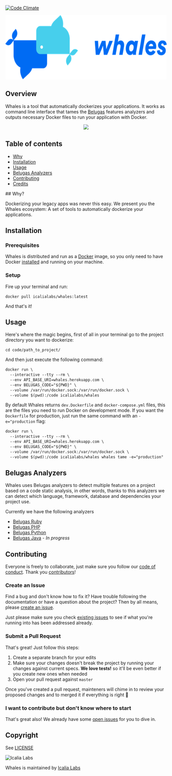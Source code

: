 [![Code Climate](https://codeclimate.com/github/WhalesIL/whales/badges/gpa.svg)](https://codeclimate.com/github/WhalesIL/whales)

<p align="center">
  <img src="logo.png" height="200px" alt="whales"/>
</p>

## Overview

Whales is a tool that automatically dockerizes your applications. It works as command line interface that tames the [Belugas](#belugas-analyzers) features analyzers and outputs necessary Docker files to run your application with Docker.

<p align="center">
  <img src="https://cloud.githubusercontent.com/assets/4439027/24180592/55b98dd2-0e7b-11e7-8a45-04ff3abc1355.gif">
</p>

## Table of contents

- [Why](#why)
- [Installation](#installation)
- [Usage](#usage)
- [Belugas Analyzers](#belugas-analyzers)
- [Contributing](#contributing)
- [Credits](#credits)

## Why?

Dockerizing your legacy apps was never this easy. We present you the Whales ecosystem: A set of tools to automatically dockerize your applications.

## Installation

### Prerequisites

Whales is distributed and run as a [Docker](https://hub.docker.com/r/icalialabs/whales/) image, so you only need to have Docker [installed](https://docs.docker.com/engine/installation/) and running on your machine.

### Setup

Fire up your terminal and run: 

```console
docker pull icalialabs/whales:latest
```

And that's it! 

## Usage

Here's where the magic begins, first of all in your terminal go to the project directory you want to dockerize:

```console
cd code/path_to_project/
```

And then just execute the following command:

```console
docker run \
  --interactive --tty --rm \
  --env API_BASE_URI=whales.herokuapp.com \
  --env BELUGAS_CODE="${PWD}" \
  --volume /var/run/docker.sock:/var/run/docker.sock \
  --volume $(pwd):/code icalialabs/whales
```

By default Whales returns `dev.Dockerfile` and `docker-compose.yml` files, this are the files you need to run Docker on development mode. If you want the `Dockerfile` for production, just run the same command with an `-e="production` flag:

```console
docker run \
  --interactive --tty --rm \
  --env API_BASE_URI=whales.herokuapp.com \
  --env BELUGAS_CODE="${PWD}" \
  --volume /var/run/docker.sock:/var/run/docker.sock \
  --volume $(pwd):/code icalialabs/whales whales tame -e="production"
``` 

## Belugas Analyzers

Whales uses Belugas analyzers to detect multiple features on a project based on a code static analysis, in other words, thanks to this analyzers we can detect which language, framework, database and dependencies your project use.

Currently we have the following analyzers

- [Belugas Ruby](https://github.com/WhalesIL/belugas-ruby)
- [Belugas PHP](https://github.com/WhalesIL/belugas)
- [Belugas Python](https://github.com/WhalesIL/belugas-python)
- [Belugas Java](https://github.com/WhalesIL/belugas-java) - _In progress_

## Contributing

Everyone is freely to collaborate, just make sure you follow our [code of conduct](https://github.com/WhalesIL/whales/blob/master/CODE_OF_CONDUCT.md). Thank you [contributors](https://github.com/WhalesIL/whales/graphs/contributors)!

### Create an Issue

Find a bug and don't know how to fix it? Have trouble following the documentation or have a question about the project? Then by all means, please [create an issue](https://github.com/WhalesIL/whales/issues/new).

Just please make sure you check [existing issues](https://github.com/WhalesIL/whales/issues) to see if what you're running into has been addressed already.

### Submit a Pull Request

That's great! Just follow this steps:

1. Create a separate branch for your edits
2. Make sure your changes doesn't break the project by running your changes against current specs. **We love tests!** so it'll be even better if you create new ones when needed
3. Open your pull request against `master`

Once you've created a pull request, mainteners will chime in to review your proposed changes and to merged it if everything is right :tada:

### I want to contribute but don't know where to start

That's great also! We already have some [open issues](https://github.com/WhalesIL/whales/issues) for you to dive in.

## Copyright

See [LICENSE](https://github.com/WhalesIL/whales/blob/master/LICENSE.txt)

![Icalia Labs](https://raw.githubusercontent.com/icalialabs/kaishi/master/logo.png)

Whales is maintained by [Icalia Labs](http://www.icalialabs.com/team)
